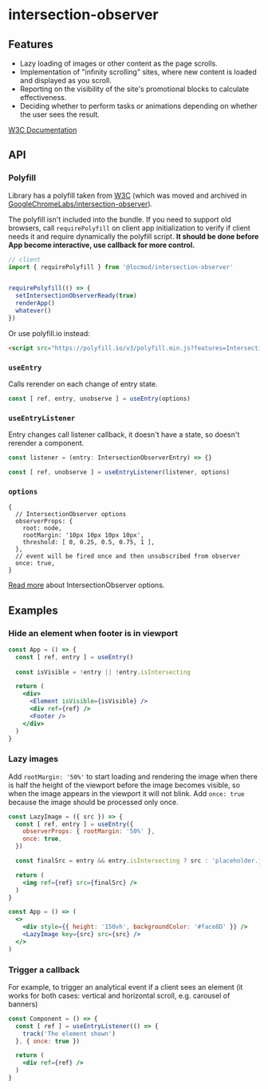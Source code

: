 # intersection-observer

## Features

- Lazy loading of images or other content as the page scrolls.
- Implementation of "infinity scrolling" sites, where new content is loaded and displayed as you scroll.
- Reporting on the visibility of the site's promotional blocks to calculate effectiveness.
- Deciding whether to perform tasks or animations depending on whether the user sees the result.
  
[W3C Documentation](https://www.w3.org/TR/intersection-observer/#intersection-observer-api)

## API

### Polyfill

Library has a polyfill taken from [W3C](https://github.com/w3c/IntersectionObserver) (which was moved and archived in [GoogleChromeLabs/intersection-observer](https://github.com/GoogleChromeLabs/intersection-observer)).

The polyfill isn't included into the bundle. If you need to support old browsers, call `requirePolyfill` on client app initialization to verify if client needs it and require dynamically the polyfill script. **It should be done before App become interactive, use callback for more control.**

```jsx
// client
import { requirePolyfill } from '@locmod/intersection-observer'


requirePolyfill(() => {
  setIntersectionObserverReady(true)
  renderApp()
  whatever()
})

```
Or use polyfill.io instead:
```html
<script src="https://polyfill.io/v3/polyfill.min.js?features=IntersectionObserver"></script>
```

### `useEntry`

Calls rerender on each change of entry state.

```js
const [ ref, entry, unobserve ] = useEntry(options)
```

### `useEntryListener`

Entry changes call listener callback, it doesn't have a state, so doesn't rerender a component.

```ts
const listener = (entry: IntersectionObserverEntry) => {}

const [ ref, unobserve ] = useEntryListener(listener, options)
```

### `options`

```
{
  // IntersectionObserver options
  observerProps: {
    root: node,
    rootMargin: '10px 10px 10px 10px',
    threshold: [ 0, 0.25, 0.5, 0.75, 1 ],
  },
  // event will be fired once and then unsubscribed from observer
  once: true,
}
```

[Read more](https://www.w3.org/TR/intersection-observer/#dictdef-intersectionobserverinit) about IntersectionObserver options.


## Examples

### Hide an element when footer is in viewport

```jsx
const App = () => {
  const [ ref, entry ] = useEntry()
  
  const isVisible = !entry || !entry.isIntersecting

  return (
    <div>
      <Element isVisible={isVisible} />
      <div ref={ref} />
      <Footer />
    </div>
  )
}
```

### Lazy images

Add `rootMargin: '50%'` to start loading and rendering the image when there
is half the height of the viewport before the image becomes visible,
so when the image appears in the viewport it will not blink.
Add `once: true` because the image should be processed only once.

```jsx
const LazyImage = ({ src }) => {
  const [ ref, entry ] = useEntry({
    observerProps: { rootMargin: '50%' },
    once: true,
  })

  const finalSrc = entry && entry.isIntersecting ? src : 'placeholder.jpg'

  return (
    <img ref={ref} src={finalSrc} />
  )
}

const App = () => (
  <>
    <div style={{ height: '150vh', backgroundColor: '#face8D' }} />
    <LazyImage key={src} src={src} />
  </>
)
```

### Trigger a callback

For example, to trigger an analytical event if a client sees an element (it works for both cases: vertical and horizontal scroll, e.g. carousel of banners)

```jsx
const Component = () => {
  const [ ref ] = useEntryListener(() => {
    track('The element shown')
  }, { once: true })

  return (
    <div ref={ref} />
  )
}
```
